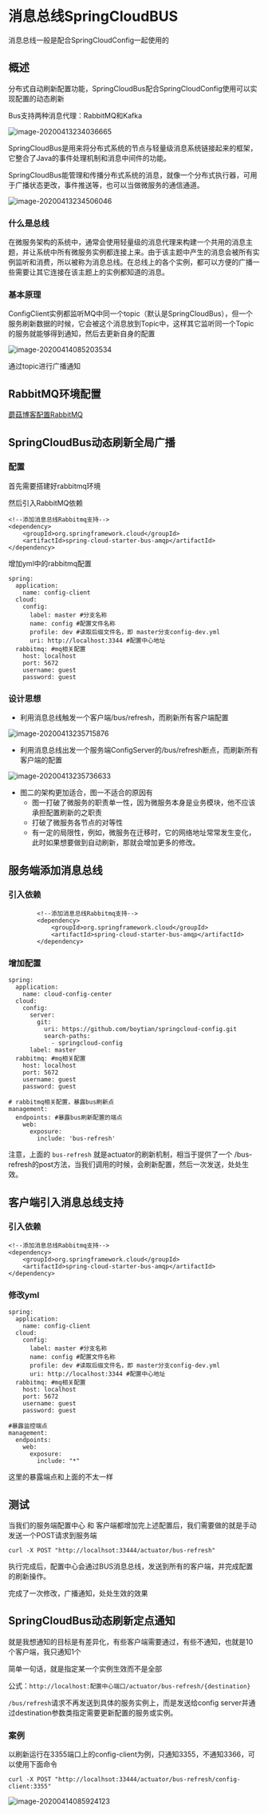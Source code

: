 # 消息总线SpringCloudBUS

消息总线一般是配合SpringCloudConfig一起使用的

## 概述

分布式自动刷新配置功能，SpringCloudBus配合SpringCloudConfig使用可以实现配置的动态刷新

Bus支持两种消息代理：RabbitMQ和Kafka

![image-20200413234036665](./images/image-20200413234036665.png)

SpringCloudBus是用来将分布式系统的节点与轻量级消息系统链接起来的框架，它整合了Java的事件处理机制和消息中间件的功能。

SpringCloudBus能管理和传播分布式系统的消息，就像一个分布式执行器，可用于广播状态更改，事件推送等，也可以当做微服务的通信通道。

![image-20200413234506046](./images/image-20200413234506046.png)

### 什么是总线

在微服务架构的系统中，通常会使用轻量级的消息代理来构建一个共用的消息主题，并让系统中所有微服务实例都连接上来。由于该主题中产生的消息会被所有实例监听和消费，所以被称为消息总线。在总线上的各个实例，都可以方便的广播一些需要让其它连接在该主题上的实例都知道的消息。

### 基本原理

ConfigClient实例都监听MQ中同一个topic（默认是SpringCloudBus），但一个服务刷新数据的时候，它会被这个消息放到Topic中，这样其它监听同一个Topic的服务就能够得到通知，然后去更新自身的配置

![image-20200414085203534](./images/image-20200414085203534.png)

通过topic进行广播通知

## RabbitMQ环境配置

[蘑菇博客配置RabbitMQ](http://moguit.cn/#/info?blogUid=995e0fccd2b240aabd56a10a688e42d4)

## SpringCloudBus动态刷新全局广播

### 配置

首先需要搭建好rabbitmq环境

然后引入RabbitMQ依赖

```
<!--添加消息总线Rabbitmq支持-->
<dependency>
    <groupId>org.springframework.cloud</groupId>
    <artifactId>spring-cloud-starter-bus-amqp</artifactId>
</dependency>
```

增加yml中的rabbitmq配置

```
spring:
  application:
    name: config-client
  cloud:
    config:
      label: master #分支名称
      name: config #配置文件名称
      profile: dev #读取后缀文件名，即 master分支config-dev.yml
      uri: http://localhost:3344 #配置中心地址
  rabbitmq: #mq相关配置
    host: localhost
    port: 5672
    username: guest
    password: guest
```

### 设计思想

- 利用消息总线触发一个客户端/bus/refresh，而刷新所有客户端配置

![image-20200413235715876](./images/image-20200413235715876.png)

- 利用消息总线出发一个服务端ConfigServer的/bus/refresh断点，而刷新所有客户端的配置

![image-20200413235736633](./images/image-20200413235736633.png)

- 图二的架构更加适合，图一不适合的原因有
  - 图一打破了微服务的职责单一性，因为微服务本身是业务模块，他不应该承担配置刷新的之职责
  - 打破了微服务各节点的对等性
  - 有一定的局限性，例如，微服务在迁移时，它的网络地址常常发生变化，此时如果想要做到自动刷新，那就会增加更多的修改。

## 服务端添加消息总线

### 引入依赖

```
        <!--添加消息总线Rabbitmq支持-->
        <dependency>
            <groupId>org.springframework.cloud</groupId>
            <artifactId>spring-cloud-starter-bus-amqp</artifactId>
        </dependency>
```

### 增加配置

```
spring:
  application:
    name: cloud-config-center
  cloud:
    config:
      server:
        git:
          uri: https://github.com/boytian/springcloud-config.git
          search-paths:
            - springcloud-config
      label: master
  rabbitmq: #mq相关配置
    host: localhost
    port: 5672
    username: guest
    password: guest
    
# rabbitmq相关配置，暴露bus刷新点
management:
  endpoints: #暴露bus刷新配置的端点
    web:
      exposure:
        include: 'bus-refresh'    
```

注意，上面的 `bus-refresh` 就是actuator的刷新机制，相当于提供了一个  /bus-refresh的post方法，当我们调用的时候，会刷新配置，然后一次发送，处处生效。

## 客户端引入消息总线支持

### 引入依赖

```
<!--添加消息总线Rabbitmq支持-->
<dependency>
    <groupId>org.springframework.cloud</groupId>
    <artifactId>spring-cloud-starter-bus-amqp</artifactId>
</dependency>
```

### 修改yml

```
spring:
  application:
    name: config-client
  cloud:
    config:
      label: master #分支名称
      name: config #配置文件名称
      profile: dev #读取后缀文件名，即 master分支config-dev.yml
      uri: http://localhost:3344 #配置中心地址
  rabbitmq: #mq相关配置
    host: localhost
    port: 5672
    username: guest
    password: guest

#暴露监控端点
management:
  endpoints:
    web:
      exposure:
        include: "*"
```

这里的暴露端点和上面的不太一样



## 测试

当我们的服务端配置中心 和 客户端都增加完上述配置后，我们需要做的就是手动发送一个POST请求到服务端

```
curl -X POST "http://localhsot:33444/actuator/bus-refresh"
```

执行完成后，配置中心会通过BUS消息总线，发送到所有的客户端，并完成配置的刷新操作。

完成了一次修改，广播通知，处处生效的效果



## SpringCloudBus动态刷新定点通知

就是我想通知的目标是有差异化，有些客户端需要通过，有些不通知，也就是10个客户端，我只通知1个

简单一句话，就是指定某一个实例生效而不是全部

公式：`http://localhost:配置中心端口/actuator/bus-refresh/{destination}`

`/bus/refresh`请求不再发送到具体的服务实例上，而是发送给config server并通过destination参数类指定需要更新配置的服务或实例。

### 案例

以刷新运行在3355端口上的config-client为例，只通知3355，不通知3366，可以使用下面命令

```
curl -X POST "http://localhsot:33444/actuator/bus-refresh/config-client:3355"
```



![image-20200414085924123](./images/image-20200414085924123.png)


